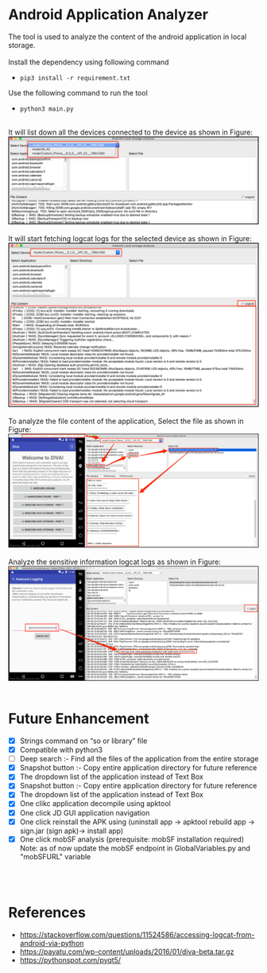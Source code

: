 # Android Application Analyzer

The tool is used to analyze the content of the android application in local storage.
 <br /> <br />
Install the dependency using following command 
- `pip3 install -r requirement.txt`

Use the following command to run the tool 
- `python3 main.py` 
<br /> <br />

It will list down all the devices connected to the device as shown in Figure:
![Usage](Usage/1.png)
<br /> <br />
It will start fetching logcat logs for the selected device as shown in Figure:
![Usage](Usage/2.png)
<br /> <br />
To analyze the file content of the application, Select the file as shown in Figure:
![Usage](Usage/3.png)
<br /> <br />
Analyze the sensitive information logcat logs as shown in Figure:
![Usage](Usage/4.png)
<br /> <br />

# Future Enhancement

- [x] Strings command on “so or library” file
- [x] Compatible with python3
- [ ] Deep search :- Find all the files of the application from the entire storage
- [x] Snapshot button :- Copy entire application directory for future reference
- [x] The dropdown list of the application instead of Text Box 
- [x] Snapshot button :- Copy entire application directory for future reference
- [x] The dropdown list of the application instead of Text Box
- [x] One clikc application decompile using apktool
- [x] One click JD GUI application navigation
- [x] One click reinstall the APK using (uninstall app -> apktool rebuild app -> sign.jar (sign apk)-> install app)
- [x] One click mobSF analysis (prerequisite: mobSF installation required) 
      Note: as of now update the mobSF endpoint in GlobalVariables.py and "mobSFURL" variable

<br /> <br />
# References

- https://stackoverflow.com/questions/11524586/accessing-logcat-from-android-via-python
- https://payatu.com/wp-content/uploads/2016/01/diva-beta.tar.gz
- https://pythonspot.com/pyqt5/

